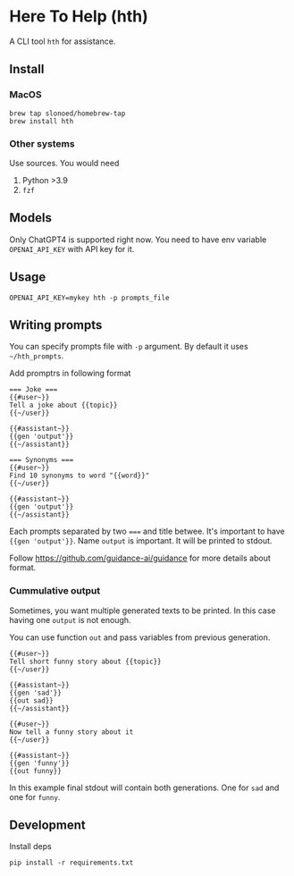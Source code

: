 # Here To Help (hth)
A CLI tool `hth` for assistance.

## Install

### MacOS
```
brew tap slonoed/homebrew-tap
brew install hth
```

### Other systems

Use sources. You would need
1. Python >3.9
2. `fzf`

## Models

Only ChatGPT4 is supported right now.
You need to have env variable `OPENAI_API_KEY` with API key for it.

## Usage

```
OPENAI_API_KEY=mykey hth -p prompts_file
```

## Writing prompts

You can specify prompts file with `-p` argument. By default it uses `~/hth_prompts`.

Add promptrs in following format

```
=== Joke ===
{{#user~}}
Tell a joke about {{topic}}
{{~/user}}

{{#assistant~}}
{{gen 'output'}}
{{~/assistant}}

=== Synonyms ===
{{#user~}}
Find 10 synonyms to word "{{word}}"
{{~/user}}

{{#assistant~}}
{{gen 'output'}}
{{~/assistant}}
```

Each prompts separated by two `===` and title betwee.
It's important to have `{{gen 'output'}}`. Name `output` is important.
It will be printed to stdout.

Follow https://github.com/guidance-ai/guidance for more details about format.

### Cummulative output

Sometimes, you want multiple generated texts to be printed. In this case
having one `output` is not enough.

You can use function `out` and pass variables from previous generation.

```
{{#user~}}
Tell short funny story about {{topic}}
{{~/user}}

{{#assistant~}}
{{gen 'sad'}}
{{out sad}}
{{~/assistant}}

{{#user~}}
Now tell a funny story about it
{{~/user}}

{{#assistant~}}
{{gen 'funny'}}
{{out funny}}
```

In this example final stdout will contain both generations. One for `sad`
and one for `funny`.

## Development

Install deps
```
pip install -r requirements.txt
```